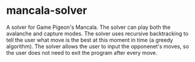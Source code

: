 # mancala-solver
A solver for Game Pigeon's Mancala. The solver can play both the avalanche and capture modes.
The solver uses recursive backtracking to tell the user what move is the best at this moment in time (a greedy algorithm).
The solver allows the user to input the opponenet's moves, so the user does not need to exit the program after every move.
